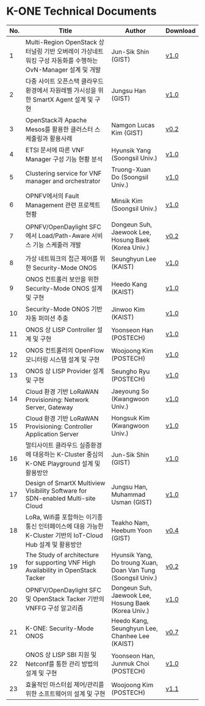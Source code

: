 # K-ONE Technical Documents

No. | Title      | Author | Download
----|----------|------------|--------
1| Multi-Region OpenStack 상 터널링 기반 오버레이 가상네트워킹 구성 자동화를 수행하는OvN-Manager 설계 및 개발 | Jun-Sik Shin (GIST) | [v1.0](https://github.com/K-OpenNet/Main/blob/master/Technical_Documents/K-ONE_%2301_OpenStack-OvN_%EC%84%A4%EA%B3%84_%EB%B0%8F_%EA%B5%AC%ED%98%84_GIST_%EC%8B%A0%EC%A4%80%EC%8B%9D-v01.pdf)
2| 다중 사이트 오픈스택 클라우드 환경에서 자원레벨 가시성을 위한 SmartX Agent 설계 및 구현 | Jungsu Han (GIST) | [v1.0](https://github.com/K-OpenNet/Main/blob/master/Technical_Documents/K-ONE_%2302_%EC%9E%90%EC%9B%90_%EB%A0%88%EB%B2%A8_%EA%B0%80%EC%8B%9C%EC%84%B1%EC%9D%84_%EC%9C%84%ED%95%9C_SmartX_Agent_Visibility_%EC%84%A4%EA%B3%84_%EB%B0%8F_%EA%B2%80%EC%A6%9D_GIST_%ED%95%9C%EC%A0%95%EC%88%98-v01.pdf)
3| OpenStack과 Apache Mesos를 활용한 클러스터 스케줄링과 활용사례 | Namgon Lucas Kim (GIST) | [v0.2](https://github.com/K-OpenNet/Main/blob/master/Technical_Documents/K-ONE_%2303_OpenStack%EA%B3%BC_Apache_Mesos%EB%A5%BC_%ED%99%9C%EC%9A%A9%ED%95%9C_%ED%81%B4%EB%9F%AC%EC%8A%A4%ED%84%B0_%EB%A6%AC%EC%86%8C%EC%8A%A4_%EC%8A%A4%EC%BC%80%EC%A4%84%EB%A7%81%EA%B3%BC_%ED%99%9C%EC%9A%A9%EC%82%AC%EB%A1%80_GIST_%EA%B9%80%EB%82%A8%EA%B3%A4-v0.2_(draft).pdf)
4| ETSI 문서에 따른 VNF Manager 구성 기능 현황 분석 | Hyunsik Yang (Soongsil Univ.) | [v1.0](https://github.com/K-OpenNet/Main/blob/master/Technical_Documents/K-ONE_%2304_ETSI_%EB%AC%B8%EC%84%9C%EC%97%90_%EB%94%B0%EB%A5%B8_VNF_Manager_%EA%B5%AC%EC%84%B1_%EA%B8%B0%EB%8A%A5_%ED%98%84%ED%99%A9_%EB%B6%84%EC%84%9D_SSU_%EC%96%91%ED%98%84%EC%8B%9D-v01.pdf)
5| Clustering service for VNF manager and orchestrator | Truong-Xuan Do (Soongsil Univ.) | [v1.0](https://github.com/K-OpenNet/Main/blob/master/Technical_Documents/K-ONE_%2305_OPNFV%EC%97%90%EC%84%9C%EC%9D%98_Fault_Management_%EA%B4%80%EB%A0%A8_%ED%94%84%EB%A1%9C%EC%A0%9D%ED%8A%B8_%ED%98%84%ED%99%A9_SSU_%EA%B9%80%EB%AF%BC%EC%8B%9D-v01.pdf)
6| OPNFV에서의 Fault Management 관련 프로젝트 현황 | Minsik Kim (Soongsil Univ.) | [v1.0](https://github.com/K-OpenNet/Main/blob/master/Technical_Documents/K-ONE_%2306_Clustering_service_for_VNF_manager_and_orchestrator_SSU_%EB%91%90%ED%88%AC%EB%9F%AC%EC%91%A4%EC%99%84-v01.pdf)
7| OPNFV/OpenDaylight SFC에서 Load/Path-Aware 서비스 기능 스케줄러 개발 | Dongeun Suh, Jaewook Lee, Hosung Baek (Korea Univ.) | [v0.2](https://github.com/K-OpenNet/Main/blob/master/Technical_Documents/K-ONE_%2307_OPNFV%2C_OpenDaylight_SFC%EC%97%90%EC%84%9C_LoadPath-Aware_%EC%84%9C%EB%B9%84%EC%8A%A4_%EA%B8%B0%EB%8A%A5_%EC%8A%A4%EC%BC%80%EC%A4%84%EB%9F%AC_%EA%B0%9C%EB%B0%9C_KU-v0.2.pdf)
8| 가상 네트워크의 접근 제어를 위한 Security-Mode ONOS | Seunghyun Lee (KAIST) | [v1.0](https://github.com/K-OpenNet/Main/blob/master/Technical_Documents/K-ONE_%2308-ONOS-ONOS_%EC%BB%A8%ED%8A%B8%EB%A1%A4%EB%9F%AC_%EB%B3%B4%EC%95%88%EC%9D%84_%EC%9C%84%ED%95%9C_Security-Mode_ONOS_%EC%84%A4%EA%B3%84_%EB%B0%8F_%EA%B5%AC%ED%98%84_KAIST_%EA%B0%95%ED%9D%AC%EB%8F%84-v1.0.pdf)
9| ONOS 컨트롤러 보안을 위한 Security-Mode ONOS 설계 및 구현 | Heedo Kang (KAIST) | [v1.0](https://github.com/K-OpenNet/Main/blob/master/Technical_Documents/K-ONE_%2309_ONOS-%EA%B0%80%EC%83%81_%EB%84%A4%ED%8A%B8%EC%9B%8C%ED%81%AC_%EC%A0%91%EA%B7%BC_%EC%A0%9C%EC%96%B4%EB%A5%BC_%EC%9C%84%ED%95%9C_Security-Mode_ONOS_KAIST_%EC%9D%B4%EC%8A%B9%ED%98%84-v1.0.pdf)
10| Security-Mode ONOS 기반 자동 퍼미션 추출 | Jinwoo Kim (KAIST) | [v1.0](https://github.com/K-OpenNet/Main/blob/master/Technical_Documents/K-ONE_%2310_ONOS-Security-Mode_ONOS_%EA%B8%B0%EB%B0%98_%EC%9E%90%EB%8F%99_%ED%8D%BC%EB%AF%B8%EC%85%98_%EC%B6%94%EC%B6%9C_KAIST_%EA%B9%80%EC%A7%84%EC%9A%B0-v1.0.pdf)
11| ONOS 상 LISP Controller 설계 및 구현 | Yoonseon Han (POSTECH) | [v1.0](https://github.com/K-OpenNet/Main/blob/master/Technical_Documents/K-ONE_%2311_ONOS_%EC%BB%A8%ED%8A%B8%EB%A1%A4%EB%9F%AC%EC%9D%98_OpenFlow_%EB%AA%A8%EB%8B%88%ED%84%B0%EB%A7%81_%EC%8B%9C%EC%8A%A4%ED%85%9C_%EC%84%A4%EA%B3%84_%EB%B0%8F_%EA%B5%AC%ED%98%84_POSTECH_%EA%B9%80%EC%9A%B0%EC%A4%91.pdf)
12| ONOS 컨트롤러의 OpenFlow 모니터링 시스템 설계 및 구현	| Woojoong Kim (POSTECH) | [v1.0](https://github.com/K-OpenNet/Main/blob/master/Technical_Documents/K-ONE_%2312_ONOS_%EC%83%81_LISP_Controller_%EC%84%A4%EA%B3%84_%EB%B0%8F_%EA%B5%AC%ED%98%84_POSTECH_%ED%95%9C%EC%9C%A4%EC%84%A0-v1.0.pdf)
13| ONOS 상 LISP Provider 설계 및 구현 | 	Seungho Ryu (POSTECH) | [v1.0](https://github.com/K-OpenNet/Main/blob/master/Technical_Documents/K-ONE_%2313_ONOS_%EC%83%81_LISP_Provider_%EC%84%A4%EA%B3%84_%EB%B0%8F_%EA%B5%AC%ED%98%84_POSTECH_%EB%A5%98%EC%8A%B9%ED%98%B8-v1.0.pdf)
14| Cloud 환경 기반 LoRaWAN Provisioning: Network Server, Gateway | Jaeyoung So (Kwangwoon Univ.)	| [v1.0](https://github.com/K-OpenNet/Main/blob/master/Technical_Documents/K-ONE_%2314__Cloud_%ED%99%98%EA%B2%BD_%EA%B8%B0%EB%B0%98_LoRaWAN_provisioning_KWU_%EC%86%8C%EC%9E%AC%EC%98%81-v01.pdf)
15| Cloud 환경 기반 LoRaWAN Provisioning: Controller Application Server | Hongsuk Kim (Kwangwoon Univ.)	| [v1.0](https://github.com/K-OpenNet/Main/blob/master/Technical_Documents/K-ONE_%2315__Cloud_%ED%99%98%EA%B2%BD_%EA%B8%B0%EB%B0%98_LoRaWAN_provisioning2_KWU_%EA%B9%80%ED%99%8D%EC%84%9D-v01.pdf)
16| 멀티사이트 클라우드 실증환경에 대응하는 K-Cluster 중심의 K-ONE Playground 설계 및 활용방안 | Jun-Sik Shin (GIST)	| [v1.0](https://github.com/K-OpenNet/K-ONE/blob/master/Technical_Documents/K-ONE_%2316_%EB%A9%80%ED%8B%B0%EC%82%AC%EC%9D%B4%ED%8A%B8_%ED%81%B4%EB%9D%BC%EC%9A%B0%EB%93%9C_%EC%8B%A4%EC%A6%9D%ED%99%98%EA%B2%BD%EC%97%90_%EB%8C%80%EC%9D%91%ED%95%98%EB%8A%94_K-Cluster_%EC%A4%91%EC%8B%AC%EC%9D%98_K-ONE_Playground_%EC%84%A4%EA%B3%84_%EB%B0%8F_%ED%99%9C%EC%9A%A9%EB%B0%A9%EC%95%88.pdf)
17| Design of SmartX Multiview Visibility Software for SDN-enabled Multi-site Cloud | Jungsu Han, Muhammad Usman (GIST)	| [v1.0](https://github.com/K-OpenNet/K-ONE/blob/master/Technical_Documents/K-ONE_%2317-Design_of_SmartX_MultiView_Visibility_Software_for_SDN-enabled_Multi-site_Cloud.pdf)
18| LoRa, Wifi를 포함하는 이기종 통신 인터페이스에 대응 가능한 K-Cluster 기반의 IoT-Cloud Hub 설계 및 활용방안 | Teakho Nam, Heebum Yoon (GIST)	| [v0.4](https://github.com/K-OpenNet/K-ONE/blob/master/Technical_Documents/K-ONE_%2318_LoRa%2CWi-Fi%EB%A5%BC_%ED%8F%AC%ED%95%A8%ED%95%98%EB%8A%94_%EC%9D%B4%EA%B8%B0%EC%A2%85_%ED%86%B5%EC%8B%A0_%EC%9D%B8%ED%84%B0%ED%8E%98%EC%9D%B4%EC%8A%A4%EC%97%90_%EB%8C%80%EC%9D%91_%EA%B0%80%EB%8A%A5%ED%95%9C_IoT-Cloud_Hub_%EC%84%A4%EA%B3%84_%EB%B0%8F_%ED%99%9C%EC%9A%A9%EB%B0%A9%EC%95%88.pdf)
19| The Study of architecture for supporting VNF High Availability in OpenStack Tacker | Hyunsik Yang, Do troung Xuan, Doan Van Tung (Soongsil Univ.)	| [v0.2](https://github.com/K-OpenNet/K-ONE/blob/master/Technical_Documents/K-ONE_%2319_The_Study_of_architecture_for_supporting_VNF_High_Availability_in_OpenStack_Tacker.pdf)
20| OPNFV/OpenDaylight SFC 및 OpenStack Tacker 기반의 VNFFG 구성 알고리즘 | Dongeun Suh, Jaewook Lee, Hosung Baek (Korea Univ.)	| [v1.0](https://github.com/K-OpenNet/K-ONE/blob/master/Technical_Documents/K-ONE_%2320_OPNFV_OpenDaylight_SFC_%EB%B0%8F_OpenStack_Tacker_%EA%B8%B0%EB%B0%98%EC%9D%98_VNFFG_%EA%B5%AC%EC%84%B1_%EC%95%8C%EA%B3%A0%EB%A6%AC%EC%A6%98.pdf)
21| K-ONE: Security-Mode ONOS | Heedo Kang, Seunghyun Lee, Chanhee Lee (KAIST)	| [v0.7](https://github.com/K-OpenNet/K-ONE/blob/master/Technical_Documents/K-ONE_%2321_ONOS-Security-Mode_ONOS.pdf)
22| ONOS 상 LISP SBI 지원 및 Netconf를 통한 관리 방법의 설계 및 구현 | Yoonseon Han, Junmuk Choi (POSTECH)	| [v1.0](https://github.com/K-OpenNet/K-ONE/blob/master/Technical_Documents/K-ONE_%2322_ONOS%EC%83%81_LISP_SBI_%EC%A7%80%EC%9B%90_%EB%B0%8F_NETCONF%EB%A5%BC_%ED%86%B5%ED%95%9C_%EA%B4%80%EB%A6%AC_%EB%B0%A9%EB%B2%95%EC%9D%98_%EC%84%A4%EA%B3%84_%EB%B0%8F_%EA%B5%AC%ED%98%84.pdf)
23| 효율적인 마스터쉽 제어/관리를 위한 소프트웨어의 설계 및 구현 | Woojoong Kim (POSTECH)	| [v1.1](https://github.com/K-OpenNet/K-ONE/blob/master/Technical_Documents/K-ONE_%2323_%ED%9A%A8%EC%9C%A8%EC%A0%81%EC%9D%B8_%EB%A7%88%EC%8A%A4%ED%84%B0%EC%89%BD_%EC%A0%9C%EC%96%B4%EA%B4%80%EB%A6%AC%EB%A5%BC_%EC%9C%84%ED%95%9C_%EC%86%8C%ED%94%84%ED%8A%B8%EC%9B%A8%EC%96%B4%EC%9D%98_%EC%84%A4%EA%B3%84_%EB%B0%8F_%EA%B5%AC%ED%98%84.pdf)
